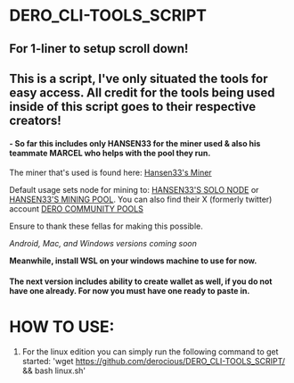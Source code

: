 # DERO_CLI-TOOLS_SCRIPT

## For 1-liner to setup scroll down! 

## This is a script, I've only situated the tools for easy access. All credit for the tools being used inside of this script goes to their respective creators! 

#### - So far this includes only HANSEN33 for the miner used & also his teammate MARCEL who helps with the pool they run. 
The miner that's used is found here: [Hansen33's Miner](https://github.com/Hansen333/Hansen33-s-DERO-Miner)

Default usage sets node for mining to: [HANSEN33'S SOLO NODE](https://dero-node.mysrv.cloud) or [HANSEN33'S MINING POOL](https://community-pools.mysrv.cloud). You can also find their X (formerly twitter) account [DERO COMMUNITY POOLS](https://twitter.com/DeroCmtyPools)

Ensure to thank these fellas for making this possible.

*Android, Mac, and Windows versions coming soon*

**Meanwhile, install WSL on your windows machine to use for now.**

#### The next version includes ability to create wallet as well, if you do not have one already. For now you must have one ready to paste in.

# HOW TO USE:

1.  For the linux edition you can simply run the following command to get started: 'wget https://github.com/derocious/DERO_CLI-TOOLS_SCRIPT/ && bash linux.sh'


